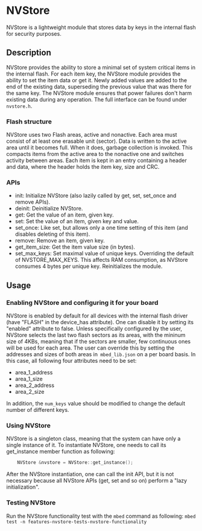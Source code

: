 # NVStore

NVStore is a lightweight module that stores data by keys in the internal flash for security purposes. 

## Description

NVStore provides the ability to store a minimal set of system critical items in the internal flash.
For each item key, the NVStore module provides the ability to set the item data or get it.
Newly added values are added to the end of the existing data, superseding the previous value that was there for the same key. 
The NVStore module ensures that power failures don't harm existing data during any operation.
The full interface can be found under `nvstore.h`.

### Flash structure
NVStore uses two Flash areas, active and nonactive. Each area must consist of at least one erasable unit (sector).
Data is written to the active area until it becomes full. When it does, garbage collection is invoked.
This compacts items from the active area to the nonactive one and switches activity between areas.
Each item is kept in an entry containing a header and data, where the header holds the item key, size and CRC.

### APIs
- init: Initialize NVStore (also lazily called by get, set, set_once and remove APIs).
- deinit: Deinitialize NVStore.
- get: Get the value of an item, given key.
- set: Set the value of an item, given key and value.
- set_once: Like set, but allows only a one time setting of this item (and disables deleting of this item).
- remove: Remove an item, given key.
- get_item_size: Get the item value size (in bytes).
- set_max_keys: Set maximal value of unique keys. Overriding the default of NVSTORE_MAX_KEYS. This affects RAM consumption,
  as NVStore consumes 4 bytes per unique key. Reinitializes the module.


## Usage

### Enabling NVStore and configuring it for your board
NVStore is enabled by default for all devices with the internal flash driver (have "FLASH" in the device_has attribute).
One can disable it by setting its "enabled" attribute to false.
Unless specifically configured by the user, NVStore selects the last two flash sectors as its areas, with the mininum size of 4KBs,
meaning that if the sectors are smaller, few continuous ones will be used for each area.
The user can override this by setting the addresses and sizes of both areas in` mbed_lib.json` on a per board basis.
In this case, all following four attributes need to be set:
- area_1_address
- area_1_size
- area_2_address
- area_2_size

In addition, the `num_keys` value should be modified to change the default number of different keys.

### Using NVStore
NVStore is a singleton class, meaning that the system can have only a single instance of it.
To instantiate NVStore, one needs to call its get_instance member function as following:
``` c++
    NVStore &nvstore = NVStore::get_instance();
```
After the NVStore instantiation, one can call the init API, but it is not necessary because all
NVStore APIs (get, set and so on) perform a "lazy initialization".

### Testing NVStore
Run the NVStore functionality test with the `mbed` command as following:
```mbed test -n features-nvstore-tests-nvstore-functionality```
